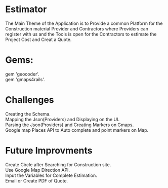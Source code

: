 # Estimator

The Main Theme of the Application is to Provide a common Platform for the Construction material Provider and Contractors where Providers can register with us and the Tools is open for the Contractors to estimate the Project Cost and Creat a Quote.


# Gems: 
gem 'geocoder'.<br />
gem 'gmaps4rails'.<br />

# Challenges
Creating the Schema.<br />
Mapping the Json(Providers) and Displaying on the UI.<br />
Parsing the Json(Providers) and Creating Markers on Gmaps.<br />
Google map Places API to Auto complete and point markers on Map.<br />

# Future Improvments
Create Circle after Searching for Construction site.<br />
Use Google Map Direction API.<br />
Input the Variables for Complete Estimation.<br />
Email or Create PDF of Quote. <br />
